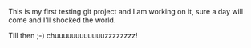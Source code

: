 This is my first testing git project and I am working on it, sure a day will come and I'll shocked the world.

Till then ;-) chuuuuuuuuuuuuzzzzzzzz!

